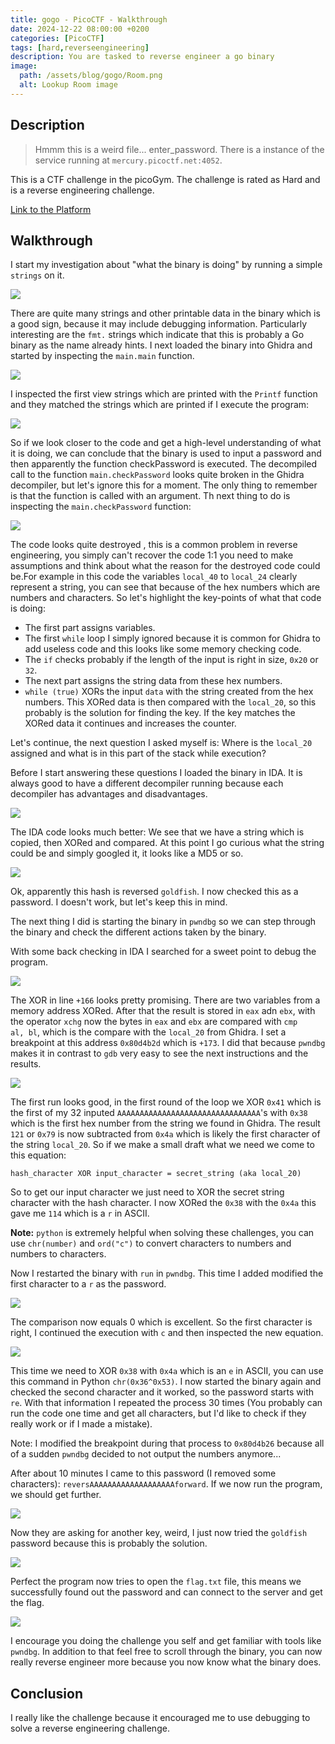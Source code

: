 ```yaml
---
title: gogo - PicoCTF - Walkthrough
date: 2024-12-22 08:00:00 +0200
categories: [PicoCTF]
tags: [hard,reverseengineering]
description: You are tasked to reverse engineer a go binary
image:
  path: /assets/blog/gogo/Room.png
  alt: Lookup Room image
---
```


## Description

> Hmmm this is a weird file... enter_password. There is a instance of the service running at `mercury.picoctf.net:4052`.

This is a CTF challenge in the picoGym. The challenge is rated as Hard and is a reverse engineering challenge.

[Link to the Platform](https://play.picoctf.org/)

## Walkthrough

I start my investigation about "what the binary is doing" by running a simple `strings` on it.

![](/assets/blog/gogo/strings.png)

There are quite many strings and other printable data in the binary which is a good sign, because it may include debugging information. Particularly interesting are the `fmt.` strings which indicate that this is probably a Go binary as the name already hints. I next loaded the binary into Ghidra and started by inspecting the `main.main` function.

![](/assets/blog/gogo/main.png)

I inspected the first view strings which are printed with the `Printf` function and they matched the strings which are printed if I execute the program:

![](/assets/blog/gogo/run.png)

So if we look closer to the code and get a high-level understanding of what it is doing, we can conclude that the binary is used to input a password and then apparently the function checkPassword is executed. The decompiled call to the function `main.checkPassword` looks quite broken in the Ghidra decompiler, but let's ignore this for a moment. The only thing to remember is that the function is called with an argument. Th next thing to do is inspecting the `main.checkPassword` function:

![](/assets/blog/gogo/check.png)

The code looks quite destroyed , this is a common problem in reverse engineering, you simply can't recover the code 1:1 you need to make assumptions and think about what the reason for the destroyed code could be.For example in this code the variables `local_40` to `local_24` clearly represent a string, you can see that because of the hex numbers which are numbers and characters. So let's highlight the key-points of what that code is doing:

- The first part assigns variables.
- The first `while` loop I simply ignored because it is common for Ghidra to add useless code and this looks like some memory checking code.
- The `if` checks probably if the length of the input is right in size, `0x20` or `32`.
- The next part assigns the string data from these hex numbers.
- `while (true)` XORs the input `data` with the string created from the hex numbers. This XORed data is then compared with the `local_20`, so this probably is the solution for finding the key. If the key matches the XORed data it continues and increases the counter.

Let's continue, the next question I asked myself is: Where is the `local_20` assigned and what is in this part of the stack while execution?

Before I start answering these questions I loaded the binary in IDA. It is always good to have a different decompiler running because each decompiler has advantages and disadvantages.

![](/assets/blog/gogo/ida.png)

The IDA code looks much better: We see that we have a string which is copied, then XORed and compared. At this point I go curious what the string could be and simply googled it, it looks like a MD5 or so.

![](/assets/blog/gogo/google.png)

Ok, apparently this hash is reversed `goldfish`. I now checked this as a password. I doesn't work, but let's keep this in mind.

The next thing I did is starting the binary in `pwndbg` so we can step through the binary and check the different actions taken by the binary.

With some back checking in IDA I searched for a sweet point to debug the program.

![](/assets/blog/gogo/pwndbg0.png)

The XOR in line `+166` looks pretty promising. There are two variables from a memory address XORed. After that the result is stored in `eax` adn `ebx`, with the operator `xchg` now the bytes in `eax` and `ebx` are compared with `cmp    al, bl`, which is the compare with the `local_20` from Ghidra.
I set a breakpoint at this address `0x80d4b2d` which is `+173`. I did that because `pwndbg` makes it in contrast to `gdb` very easy to see the next instructions and the results.

![](/assets/blog/gogo/firstrun.png)


The first run looks good, in the first round of the loop we XOR `0x41` which is the first of my 32 inputed `AAAAAAAAAAAAAAAAAAAAAAAAAAAAAAAA`'s with `0x38` which is the first hex number from the string we found in Ghidra. The result `121` or `0x79` is now subtracted from `0x4a` which is likely the first character of the string `local_20`. So if we make a small draft what we need we come to this equation:
```
hash_character XOR input_character = secret_string (aka local_20)
```

So to get our input character we just need to XOR the secret string character with the hash character. I now XORed the `0x38` with the `0x4a` this gave me `114` which is a `r` in ASCII.

**Note:** `python` is extremely helpful when solving these challenges, you can use `chr(number)` and `ord("c")` to convert characters to numbers and numbers to characters.

Now I restarted the binary with `run` in `pwndbg`. This time I added modified the first character to a `r` as the password.

![](/assets/blog/gogo/success.png)

The comparison now equals 0 which is excellent. So the first character is right, I continued the execution with `c` and then inspected the new equation.

![](/assets/blog/gogo/sec.png)

This time we need to XOR `0x38` with `0x4a` which is an `e` in ASCII, you can use this command in Python `chr(0x36^0x53)`.
I now started the binary again and checked the second character and it worked, so the password starts with `re`. With that information I repeated the process 30 times (You probably can run the code one time and get all characters, but I'd like to check if they really work or if I made a mistake).

Note: I modified the breakpoint during that process to `0x80d4b26` because all of a sudden `pwndbg` decided to not output the numbers anymore...

After about 10 minutes I came to this password (I removed some characters): `reversAAAAAAAAAAAAAAAAAAAforward`. If we now run the program, we should get further.

![](/assets/blog/gogo/suc.png)

Now they are asking for another key, weird, I just now tried the `goldfish` password because this is probably the solution.

![](/assets/blog/gogo/suc2.png)

Perfect the program now tries to open the `flag.txt` file, this means we successfully found out the password and can connect to the server and get the flag.

![](/assets/blog/gogo/suc3.png)

I encourage you doing the challenge you self and get familiar with tools like `pwndbg`. In addition to that feel free to scroll through the binary, you can now really reverse engineer more because you now know what the binary does.

## Conclusion

I really like the challenge because it encouraged me to use debugging to solve a reverse engineering challenge.